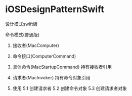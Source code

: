# iOSDesignPatternSwift
设计模式swift版

命令模式(普通版)
1. 接收者(MacComputer)
2. 命令接口(ComputerCommand)

3. 具体命令(MacStartupCommand)
持有接收者引用
4. 请求者(MacInvoker)
持有命令对象引用
5. 使用
5.1 创建请求者
5.2 创建命令对象
5.3 创建请求者对象

